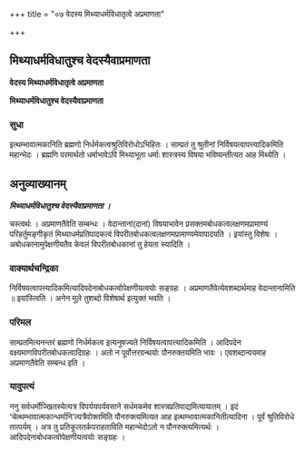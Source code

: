 +++
title = "०७ वेदस्य मिथ्याधर्मविधातृत्वे अप्रमाणता"

+++


## मिथ्याधर्मविधातुश्च वेदस्यैवाप्रमाणता

**वेदस्य मिथ्याधर्मविधातृत्वे अप्रमाणता**

**मिथ्याधर्मविधातुश्च वेदस्यैवाप्रमाणता**

### **सुधा**

इत्थम्भावात्मकानिति ब्रह्मणो निर्धर्मकत्वश्रुतिविरोधोऽभिहितः । साम्प्रतं तु श्रुतीनां निर्विषयत्वापत्त्यादिकमिति महान्भेदः । ब्रह्मणि परमार्थतो धर्माभावेऽपि मिथ्याभूता धर्माः शास्त्रस्य विषया भविष्यन्तीत्यत आह मिथ्येति ।

## **अनुव्याख्यानम्**

***मिथ्याधर्मविधातुश्च वेदस्यैवाप्रमाणता ।***

चस्त्वर्थः । अप्रमाणतैवेति सम्बन्धः । वेदान्तानां(दानां) विषयाभावेन प्रसक्तमबोधकत्वलक्षणमप्रामाण्यं परिहर्तुमङ्गीकृतं मिथ्याधर्मप्रतिपादकत्वं विपरीतबोधकत्वलक्षणमप्रामाण्यमेवापादयति । इयांस्तु विशेषः । अबोधकानामुपेक्षणीयतैव केवलं विपरीतबोधकानां तु हेयता स्यादिति ।

### **वाक्यार्थचन्द्रिका**

निर्विषयत्वापत्त्यादिकमित्यादिपदेनाबोधकत्वोपेक्षणीयत्वयोः सङ्ग्रहः । अप्रमाणतैवेत्येवशब्दार्थमाह वेदान्तानामिति ॥ इयांस्त्विति । अनेन मूले तुशब्दो विशेषार्थ इत्युक्तं भवति ।

### **परिमल**

साम्प्रतमित्यनन्तरं ब्रह्मणो निर्धर्मकत्व इत्यनुषज्यते निर्विषयत्वापत्त्यादिकमिति । आदिपदेन वक्ष्यमाणविपरीतबोधकत्वादिग्रहः । अतो न पूर्वोत्तरग्रन्थयोः पौनरुक्तयमिति भावः । एवशब्दान्वयमाह अप्रमाणतैवेति सम्बन्ध इति ।

### **यादुपत्यं**

ननु सर्वधर्मोज्खितस्येत्यत्र विपर्ययपर्यवसाने सर्धमकमेव शास्त्रप्रतिपाद्यमित्यायातम् । इदं ‘चेत्थम्भावात्मकान्धर्मानि’त्यत्रैवोक्तमिति पौनरुक्त्यमित्यत आह इत्थम्भावात्मकानितीत्यादिना । पूर्वं श्रुतिविरोधे तात्पर्यम् । अत्र तु प्रतिकूलतर्कपराहताविति महान्भेदोऽतो न पौनरुक्त्यमित्यर्थः । आदिपदेनाबोधकत्वोपेक्षणीयत्वयोः सङ्ग्रहः ।



